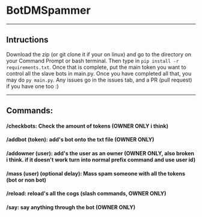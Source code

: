 # BotDMSpammer
-------------------------------------------------------------------

## Intructions
Download the zip (or git clone it if your on linux) and go to the directory on your Command Prompt or bash terminal. Then type in `pip install -r requirements.txt`. Once that is complete, put the main token you want to control all the slave bots in main.py. Once you have completed all that, you may do `py main.py`. Any issues go in the issues tab, and a PR (pull request) if you have one too :)

-------------------------------------------------------------------

## Commands:
#### /checkbots: Check the amount of tokens (OWNER ONLY i think)
#### /addbot (token): add's bot onto the txt file (OWNER ONLY)
#### /addowner (user): add's the user as an owner (OWNER ONLY, also broken i think. if it doesn't work turn into normal prefix command and use user id)
#### /mass (user) (optional delay): Mass spam someone with all the tokens (bot or non bot)
#### /reload: reload's all the cogs (slash commands, OWNER ONLY)
#### /say: say anything through the bot (OWNER ONLY)


